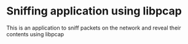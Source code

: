 # Sniffing application using libpcap
This is an application to sniff packets on the network and reveal their contents using libpcap
